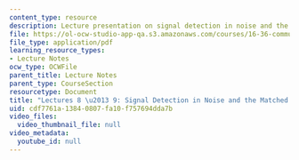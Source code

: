 ```yaml
---
content_type: resource
description: Lecture presentation on signal detection in noise and the matched filter.
file: https://ol-ocw-studio-app-qa.s3.amazonaws.com/courses/16-36-communication-systems-engineering-spring-2009/cdf7761a13840807fa10f757694dda7b_MIT16_36s09_lec08_09.pdf
file_type: application/pdf
learning_resource_types:
- Lecture Notes
ocw_type: OCWFile
parent_title: Lecture Notes
parent_type: CourseSection
resourcetype: Document
title: "Lectures 8 \u2013 9: Signal Detection in Noise and the Matched Filter"
uid: cdf7761a-1384-0807-fa10-f757694dda7b
video_files:
  video_thumbnail_file: null
video_metadata:
  youtube_id: null
---
```

